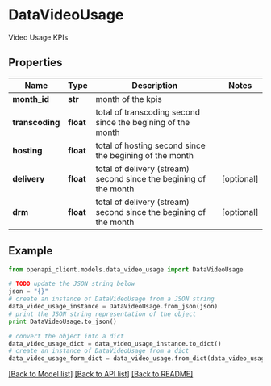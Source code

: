 # DataVideoUsage

Video Usage KPIs

## Properties
Name | Type | Description | Notes
------------ | ------------- | ------------- | -------------
**month_id** | **str** | month of the kpis | 
**transcoding** | **float** | total of transcoding second since the begining of the month | 
**hosting** | **float** | total of hosting second since the begining of the month | 
**delivery** | **float** | total of delivery (stream) second since the begining of the month | [optional] 
**drm** | **float** | total of delivery (stream) second since the begining of the month | [optional] 

## Example

```python
from openapi_client.models.data_video_usage import DataVideoUsage

# TODO update the JSON string below
json = "{}"
# create an instance of DataVideoUsage from a JSON string
data_video_usage_instance = DataVideoUsage.from_json(json)
# print the JSON string representation of the object
print DataVideoUsage.to_json()

# convert the object into a dict
data_video_usage_dict = data_video_usage_instance.to_dict()
# create an instance of DataVideoUsage from a dict
data_video_usage_form_dict = data_video_usage.from_dict(data_video_usage_dict)
```
[[Back to Model list]](../README.md#documentation-for-models) [[Back to API list]](../README.md#documentation-for-api-endpoints) [[Back to README]](../README.md)


